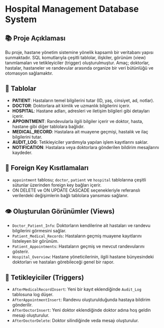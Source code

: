 # Hospital Management Database System

## 📚 Proje Açıklaması

Bu proje, hastane yönetim sistemine yönelik kapsamlı bir veritabanı yapısı sunmaktadır. SQL komutlarıyla çeşitli tablolar, ilişkiler, görünüm (view) tanımlamaları ve tetikleyiciler (trigger) oluşturulmuştur. Amaç; doktorlar, hastalar, hastaneler ve randevular arasında organize bir veri bütünlüğü ve otomasyon sağlamaktır.

## 🧩 Tablolar

- **PATIENT**: Hastaların temel bilgilerini tutar (ID, yaş, cinsiyet, ad, notlar).
- **DOCTOR**: Doktorlara ait kimlik ve uzmanlık bilgilerini içerir.
- **HOSPITAL**: Hastane adları, adresleri ve iletişim bilgileri gibi detayları içerir.
- **APPOINTMENT**: Randevularla ilgili bilgiler içerir ve doktor, hasta, hastane gibi diğer tablolara bağlıdır.
- **MEDICAL_RECORD**: Hastalara ait muayene geçmişi, hastalık ve ilaç bilgilerini tutar.
- **AUDIT_LOG**: Tetikleyiciler yardımıyla yapılan işlem kayıtlarını saklar.
- **NOTIFICATION**: Hastalara veya doktorlara gönderilen bildirim mesajlarını kaydeder.

## 🔗 Foreign Key Kısıtlamaları

- `appointment` tablosu; `doctor`, `patient` ve `hospital` tablolarına çeşitli sütunlar üzerinden foreign key bağları içerir.
- ON DELETE ve ON UPDATE CASCADE seçenekleriyle referanslı verilerdeki değişimlerin bağlı tablolara yansıması sağlanır.

## 👁 Oluşturulan Görünümler (Views)

- `Doctor_Patient_Info`: Doktorların kendilerine ait hastaları ve randevu bilgilerini görmesini sağlar.
- `Patient_Medical_Records`: Hastaların geçmiş muayene kayıtlarını listeleyen bir görünüm.
- `Patient_Appointments`: Hastaların geçmiş ve mevcut randevularını gösterir.
- `Hospital_Overview`: Hastane yöneticilerinin, ilgili hastane bünyesindeki doktorları ve hastaları görebileceği genel bir rapor.

## 🔔 Tetikleyiciler (Triggers)

- `AfterMedicalRecordInsert`: Yeni bir kayıt eklendiğinde `Audit_Log` tablosuna log düşer.
- `AfterAppointmentInsert`: Randevu oluşturulduğunda hastaya bildirim gönderilir.
- `AfterDoctorInsert`: Yeni doktor eklendiğinde doktor adına hoş geldin mesajı oluşturulur.
- `AfterDoctorDelete`: Doktor silindiğinde veda mesajı oluşturulur.
